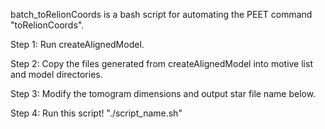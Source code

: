 batch_toRelionCoords is a bash script for automating the PEET command "toRelionCoords".

Step 1: Run createAlignedModel.

Step 2: Copy the files generated from createAlignedModel into motive list and model directories.

Step 3: Modify the tomogram dimensions and output star file name below.

Step 4: Run this script! "./script_name.sh"

